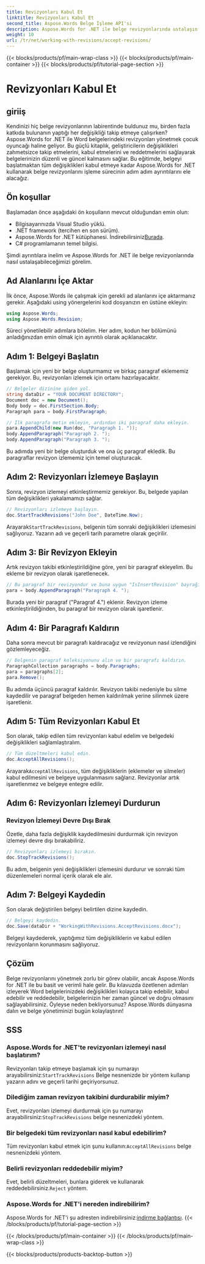 ```yaml
---
title: Revizyonları Kabul Et
linktitle: Revizyonları Kabul Et
second_title: Aspose.Words Belge İşleme API'si
description: Aspose.Words for .NET ile belge revizyonlarında ustalaşın. Değişiklikleri zahmetsizce takip etmeyi, kabul etmeyi ve reddetmeyi öğrenin. Belge yönetimi becerilerinizi artırın.
weight: 10
url: /tr/net/working-with-revisions/accept-revisions/
---
```


{{< blocks/products/pf/main-wrap-class >}}
{{< blocks/products/pf/main-container >}}
{{< blocks/products/pf/tutorial-page-section >}}

# Revizyonları Kabul Et

## giriiş

Kendinizi hiç belge revizyonlarının labirentinde buldunuz mu, birden fazla katkıda bulunanın yaptığı her değişikliği takip etmeye çalışırken? Aspose.Words for .NET ile Word belgelerindeki revizyonları yönetmek çocuk oyuncağı haline geliyor. Bu güçlü kitaplık, geliştiricilerin değişiklikleri zahmetsizce takip etmelerini, kabul etmelerini ve reddetmelerini sağlayarak belgelerinizin düzenli ve güncel kalmasını sağlar. Bu eğitimde, belgeyi başlatmaktan tüm değişiklikleri kabul etmeye kadar Aspose.Words for .NET kullanarak belge revizyonlarını işleme sürecinin adım adım ayrıntılarını ele alacağız.

## Ön koşullar

Başlamadan önce aşağıdaki ön koşulların mevcut olduğundan emin olun:

- Bilgisayarınızda Visual Studio yüklü.
- .NET framework (tercihen en son sürüm).
-  Aspose.Words for .NET kütüphanesi. İndirebilirsiniz[Burada](https://releases.aspose.com/words/net/).
- C# programlamanın temel bilgisi.

Şimdi ayrıntılara inelim ve Aspose.Words for .NET ile belge revizyonlarında nasıl ustalaşabileceğimizi görelim.

## Ad Alanlarını İçe Aktar

İlk önce, Aspose.Words ile çalışmak için gerekli ad alanlarını içe aktarmanız gerekir. Aşağıdaki using yönergelerini kod dosyanızın en üstüne ekleyin:

```csharp
using Aspose.Words;
using Aspose.Words.Revision;
```

Süreci yönetilebilir adımlara bölelim. Her adım, kodun her bölümünü anladığınızdan emin olmak için ayrıntılı olarak açıklanacaktır.

## Adım 1: Belgeyi Başlatın

Başlamak için yeni bir belge oluşturmamız ve birkaç paragraf eklememiz gerekiyor. Bu, revizyonları izlemek için ortamı hazırlayacaktır.

```csharp
// Belgeler dizinine giden yol.
string dataDir = "YOUR DOCUMENT DIRECTORY";
Document doc = new Document();
Body body = doc.FirstSection.Body;
Paragraph para = body.FirstParagraph;

// İlk paragrafa metin ekleyin, ardından iki paragraf daha ekleyin.
para.AppendChild(new Run(doc, "Paragraph 1. "));
body.AppendParagraph("Paragraph 2. ");
body.AppendParagraph("Paragraph 3. ");
```

Bu adımda yeni bir belge oluşturduk ve ona üç paragraf ekledik. Bu paragraflar revizyon izlememiz için temel oluşturacak.

## Adım 2: Revizyonları İzlemeye Başlayın

Sonra, revizyon izlemeyi etkinleştirmemiz gerekiyor. Bu, belgede yapılan tüm değişiklikleri yakalamamızı sağlar.

```csharp
// Revizyonları izlemeye başlayın.
doc.StartTrackRevisions("John Doe", DateTime.Now);
```

 Arayarak`StartTrackRevisions`, belgenin tüm sonraki değişiklikleri izlemesini sağlıyoruz. Yazarın adı ve geçerli tarih parametre olarak geçirilir.

## Adım 3: Bir Revizyon Ekleyin

Artık revizyon takibi etkinleştirildiğine göre, yeni bir paragraf ekleyelim. Bu ekleme bir revizyon olarak işaretlenecek.

```csharp
// Bu paragraf bir revizyondur ve buna uygun "IsInsertRevision" bayrağı ayarlanacaktır.
para = body.AppendParagraph("Paragraph 4. ");
```

Burada yeni bir paragraf ("Paragraf 4.") eklenir. Revizyon izleme etkinleştirildiğinden, bu paragraf bir revizyon olarak işaretlenir.

## Adım 4: Bir Paragrafı Kaldırın

Daha sonra mevcut bir paragrafı kaldıracağız ve revizyonun nasıl izlendiğini gözlemleyeceğiz.

```csharp
// Belgenin paragraf koleksiyonunu alın ve bir paragrafı kaldırın.
ParagraphCollection paragraphs = body.Paragraphs;
para = paragraphs[2];
para.Remove();
```

Bu adımda üçüncü paragraf kaldırılır. Revizyon takibi nedeniyle bu silme kaydedilir ve paragraf belgeden hemen kaldırılmak yerine silinmek üzere işaretlenir.

## Adım 5: Tüm Revizyonları Kabul Et

Son olarak, takip edilen tüm revizyonları kabul edelim ve belgedeki değişiklikleri sağlamlaştıralım.

```csharp
// Tüm düzeltmeleri kabul edin.
doc.AcceptAllRevisions();
```

 Arayarak`AcceptAllRevisions`, tüm değişikliklerin (eklemeler ve silmeler) kabul edilmesini ve belgeye uygulanmasını sağlarız. Revizyonlar artık işaretlenmez ve belgeye entegre edilir.

## Adım 6: Revizyonları İzlemeyi Durdurun

### Revizyon İzlemeyi Devre Dışı Bırak

Özetle, daha fazla değişiklik kaydedilmesini durdurmak için revizyon izlemeyi devre dışı bırakabiliriz.

```csharp
// Revizyonları izlemeyi bırakın.
doc.StopTrackRevisions();
```

Bu adım, belgenin yeni değişiklikleri izlemesini durdurur ve sonraki tüm düzenlemeleri normal içerik olarak ele alır.

## Adım 7: Belgeyi Kaydedin

Son olarak değiştirilen belgeyi belirtilen dizine kaydedin.

```csharp
// Belgeyi kaydedin.
doc.Save(dataDir + "WorkingWithRevisions.AcceptRevisions.docx");
```

Belgeyi kaydederek, yaptığımız tüm değişikliklerin ve kabul edilen revizyonların korunmasını sağlıyoruz.

## Çözüm

Belge revizyonlarını yönetmek zorlu bir görev olabilir, ancak Aspose.Words for .NET ile bu basit ve verimli hale gelir. Bu kılavuzda özetlenen adımları izleyerek Word belgelerinizdeki değişiklikleri kolayca takip edebilir, kabul edebilir ve reddedebilir, belgelerinizin her zaman güncel ve doğru olmasını sağlayabilirsiniz. Öyleyse neden bekliyorsunuz? Aspose.Words dünyasına dalın ve belge yönetiminizi bugün kolaylaştırın!

## SSS

### Aspose.Words for .NET'te revizyonları izlemeyi nasıl başlatırım?

 Revizyonları takip etmeye başlamak için şu numarayı arayabilirsiniz:`StartTrackRevisions` Belge nesnenizde bir yöntem kullanıp yazarın adını ve geçerli tarihi geçiriyorsunuz.

### Dilediğim zaman revizyon takibini durdurabilir miyim?

Evet, revizyonları izlemeyi durdurmak için şu numarayı arayabilirsiniz:`StopTrackRevisions` belge nesnenizdeki yöntem.

### Bir belgedeki tüm revizyonları nasıl kabul edebilirim?

 Tüm revizyonları kabul etmek için şunu kullanın:`AcceptAllRevisions` belge nesnenizdeki yöntem.

### Belirli revizyonları reddedebilir miyim?

 Evet, belirli düzeltmeleri, bunlara giderek ve kullanarak reddedebilirsiniz.`Reject` yöntem.

### Aspose.Words for .NET'i nereden indirebilirim?

 Aspose.Words for .NET'i şu adresten indirebilirsiniz:[indirme bağlantısı](https://releases.aspose.com/words/net/).
{{< /blocks/products/pf/tutorial-page-section >}}

{{< /blocks/products/pf/main-container >}}
{{< /blocks/products/pf/main-wrap-class >}}

{{< blocks/products/products-backtop-button >}}
